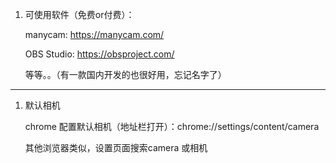 
1. 可使用软件（免费or付费）：

    manycam:    https://manycam.com/  

    OBS Studio:     https://obsproject.com/

    等等。。（有一款国内开发的也很好用，忘记名字了）



---

1. 默认相机


    chrome 配置默认相机（地址栏打开）：chrome://settings/content/camera

    其他浏览器类似，设置页面搜索camera 或相机


    

